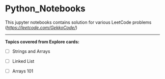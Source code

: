 # Python_Notebooks

This jupyter notebooks contains solution for various LeetCode problems (_https://leetcode.com/GekkoCode/_) <br>
<hr>

**Topics covered from Explore cards:** <br>
- [ ] Strings and Arrays <br>
- [ ] Linked List <br>
- [ ] Arrays 101 <br>



